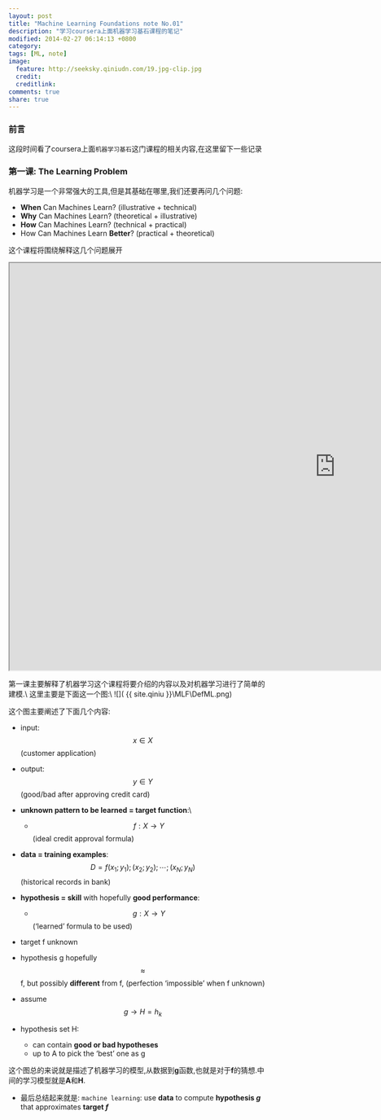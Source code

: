 ```yaml
---
layout: post
title: "Machine Learning Foundations note No.01"
description: "学习coursera上面机器学习基石课程的笔记"
modified: 2014-02-27 06:14:13 +0800
category:
tags: [ML, note]
image:
  feature: http://seeksky.qiniudn.com/19.jpg-clip.jpg
  credit:
  creditlink:
comments: true
share: true
---
```


### 前言
这段时间看了coursera上面`机器学习基石`这门课程的相关内容,在这里留下一些记录

<!--more-->

### 第一课: The Learning Problem

机器学习是一个非常强大的工具,但是其基础在哪里,我们还要再问几个问题:

 + **When** Can Machines Learn? (illustrative + technical)
 + **Why** Can Machines Learn? (theoretical + illustrative)
 + **How** Can Machines Learn? (technical + practical)
 + How Can Machines Learn **Better**? (practical + theoretical)

这个课程将围绕解释这几个问题展开

<iframe src="https://docs.google.com/file/d/0B9qw8YyWZEzKbVZpRzBveEZicDg/preview" width="1280" height="800"></iframe>

第一课主要解释了机器学习这个课程将要介绍的内容以及对机器学习进行了简单的建模.\\
这里主要是下面这一个图:\\
![]( {{ site.qiniu }}\MLF\DefML.png)

这个图主要阐述了下面几个内容:

 + input: $$x \in X$$ (customer application)
 + output: $$y \in Y$$ (good/bad after approving credit card)
 + **unknown pattern to be learned = target function**:\\
   * $$f : X \to Y$$ (ideal credit approval formula)
 + **data = training examples**: $$D = {f(x_1; y_1); (x_2; y_2); \cdots ; (x_N; y_N)}$$ (historical records in bank)
 + **hypothesis = skill** with hopefully **good performance**:
   * $$g : X \to Y$$ (‘learned’ formula to be used)

 + target f unknown
 + hypothesis g hopefully $$\approx$$ f, but possibly **different** from f, (perfection ‘impossible’ when f unknown)
 + assume $$g \to H = {h_k}$$
 + hypothesis set H:
   * can contain **good or bad hypotheses**
   * up to A to pick the ‘best’ one as g

这个图总的来说就是描述了机器学习的模型,从数据到**g**函数,也就是对于**f**的猜想.中间的学习模型就是**A**和**H**.

 + 最后总结起来就是: `machine learning`: use **data** to compute **hypothesis _g_** that approximates **target _f_**
